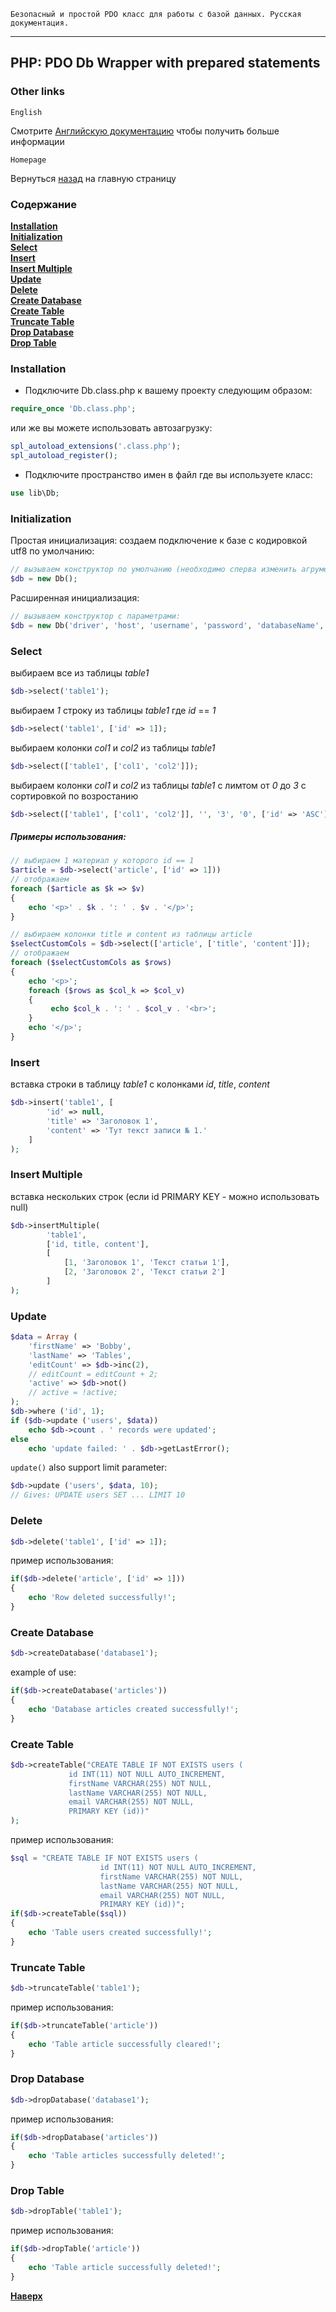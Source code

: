 `Безопасный и простой PDO класс для работы с базой данных. Русская документация.`
<hr>

## PHP: PDO Db Wrapper with prepared statements


### Other links

`English`

Смотрите <a href='HelpEN.md'>Английскую документацию</a> чтобы получить больше информации

`Homepage`

Вернуться <a href='https://github.com/nikiedev/simple-php-pdo-database-class'>назад</a> на главную страницу

### Содержание

**[Installation](#installation)**  
**[Initialization](#initialization)**  
**[Select](#select)**  
**[Insert](#insert)**  
**[Insert Multiple](#insert-multiple)**  
**[Update](#update)**  
**[Delete](#delete)**  
**[Create Database](#create-database)**  
**[Create Table](#create-table)**  
**[Truncate Table](#truncate-table)**  
**[Drop Database](#drop-database)**  
**[Drop Table](#drop-table)**  


### Installation

- Подключите Db.class.php к вашему проекту следующим образом:

```php
require_once 'Db.class.php';
```

или же вы можете использовать автозагрузку:

```php
spl_autoload_extensions('.class.php');
spl_autoload_register();
```

- Подключите пространство имен в файл где вы используете класс:

```php
use lib\Db;
```

### Initialization

Простая инициализация: создаем подключение к базе с кодировкой utf8 по умолчанию:
```php
// вызываем конструктор по умолчанию (необходимо сперва изменить агрументы функций в 'конструкторе' в самом классе):
$db = new Db();
```
Расширенная инициализация:
```php
// вызываем конструктор с параметрами:
$db = new Db('driver', 'host', 'username', 'password', 'databaseName', 'charset', 'prefix');
```

### Select

выбираем все из таблицы *table1*
```php
$db->select('table1');
```
выбираем *1* строку из таблицы *table1* где *id* == *1*
```php
$db->select('table1', ['id' => 1]);
```
выбираем колонки *col1* и *col2* из таблицы *table1*
```php
$db->select(['table1', ['col1', 'col2']]);
```
выбираем колонки *col1* и *col2* из таблицы *table1* с лимтом от *0* до *3* с сортировкой по возростанию
```php
$db->select(['table1', ['col1', 'col2']], '', '3', '0', ['id' => 'ASC']);
```

##### Примеры использования:

```php
// выбираем 1 материал у которого id == 1
$article = $db->select('article', ['id' => 1])) 
// отображаем
foreach ($article as $k => $v)
{
    echo '<p>' . $k . ': ' . $v . '</p>';
}

// выбираем колонки title и content из таблицы article
$selectCustomCols = $db->select(['article', ['title', 'content']]);
// отображаем
foreach ($selectCustomCols as $rows)
{
    echo '<p>';
    foreach ($rows as $col_k => $col_v)
    {
         echo $col_k . ': ' . $col_v . '<br>';
    }
    echo '</p>';
}
```

### Insert

вставка строки в таблицу *table1* с колонками *id*, *title*, *content*
```php
$db->insert('table1', [
        'id' => null,
        'title' => 'Заголовок 1',
        'content' => 'Тут текст записи № 1.'
    ]
);
```

### Insert Multiple

вставка нескольких строк (если id PRIMARY KEY - можно использовать null)
```php
$db->insertMultiple(
        'table1',
        ['id, title, content'],
        [
            [1, 'Заголовок 1', 'Текст статьи 1'],
            [2, 'Заголовок 2', 'Текст статьи 2']
        ]
);
```

### Update

```php
$data = Array (
	'firstName' => 'Bobby',
	'lastName' => 'Tables',
	'editCount' => $db->inc(2),
	// editCount = editCount + 2;
	'active' => $db->not()
	// active = !active;
);
$db->where ('id', 1);
if ($db->update ('users', $data))
    echo $db->count . ' records were updated';
else
    echo 'update failed: ' . $db->getLastError();
```

`update()` also support limit parameter:
```php
$db->update ('users', $data, 10);
// Gives: UPDATE users SET ... LIMIT 10
```

### Delete

```php
$db->delete('table1', ['id' => 1]);
```
пример использования:
```php
if($db->delete('article', ['id' => 1])) 
{
    echo 'Row deleted successfully!';
}
```

### Create Database

```php
$db->createDatabase('database1');
```
example of use:
```php
if($db->createDatabase('articles')) 
{
    echo 'Database articles created successfully!';
}
```

### Create Table

```php
$db->createTable("CREATE TABLE IF NOT EXISTS users (
             id INT(11) NOT NULL AUTO_INCREMENT,
             firstName VARCHAR(255) NOT NULL,
             lastName VARCHAR(255) NOT NULL,
             email VARCHAR(255) NOT NULL,
             PRIMARY KEY (id))"
);
```
пример использования:
```php
$sql = "CREATE TABLE IF NOT EXISTS users (
                    id INT(11) NOT NULL AUTO_INCREMENT,
                    firstName VARCHAR(255) NOT NULL,
                    lastName VARCHAR(255) NOT NULL,
                    email VARCHAR(255) NOT NULL,
                    PRIMARY KEY (id))";
if($db->createTable($sql)) 
{
    echo 'Table users created successfully!';
}
```

### Truncate Table

```php
$db->truncateTable('table1');
```
пример использования:
```php
if($db->truncateTable('article')) 
{
    echo 'Table article successfully cleared!';
}
```

### Drop Database

```php
$db->dropDatabase('database1');
```
пример использования:
```php
if($db->dropDatabase('articles')) 
{
    echo 'Table articles successfully deleted!';
}
```

### Drop Table

```php
$db->dropTable('table1');
```
пример использования:
```php
if($db->dropTable('article')) 
{
    echo 'Table article successfully deleted!';
}
```

**[Наверх](#other-links)**  